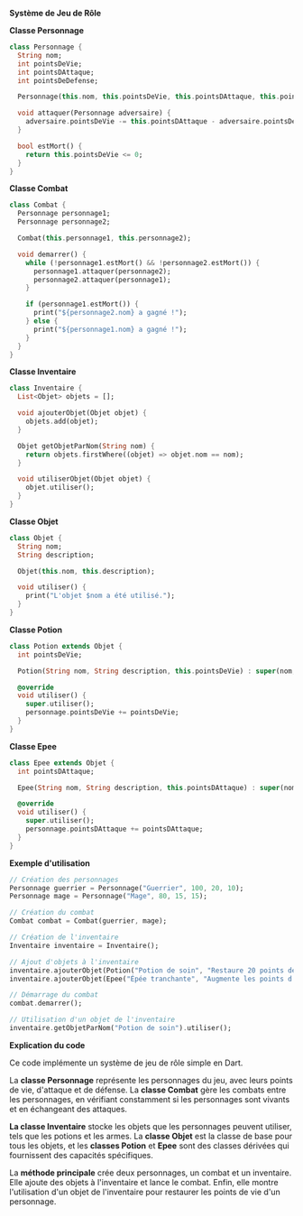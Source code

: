 **Système de Jeu de Rôle**

**Classe Personnage**

```dart
class Personnage {
  String nom;
  int pointsDeVie;
  int pointsDAttaque;
  int pointsDeDefense;

  Personnage(this.nom, this.pointsDeVie, this.pointsDAttaque, this.pointsDeDefense);

  void attaquer(Personnage adversaire) {
    adversaire.pointsDeVie -= this.pointsDAttaque - adversaire.pointsDeDefense;
  }

  bool estMort() {
    return this.pointsDeVie <= 0;
  }
}
```

**Classe Combat**

```dart
class Combat {
  Personnage personnage1;
  Personnage personnage2;

  Combat(this.personnage1, this.personnage2);

  void demarrer() {
    while (!personnage1.estMort() && !personnage2.estMort()) {
      personnage1.attaquer(personnage2);
      personnage2.attaquer(personnage1);
    }

    if (personnage1.estMort()) {
      print("${personnage2.nom} a gagné !");
    } else {
      print("${personnage1.nom} a gagné !");
    }
  }
}
```

**Classe Inventaire**

```dart
class Inventaire {
  List<Objet> objets = [];

  void ajouterObjet(Objet objet) {
    objets.add(objet);
  }

  Objet getObjetParNom(String nom) {
    return objets.firstWhere((objet) => objet.nom == nom);
  }

  void utiliserObjet(Objet objet) {
    objet.utiliser();
  }
}
```

**Classe Objet**

```dart
class Objet {
  String nom;
  String description;

  Objet(this.nom, this.description);

  void utiliser() {
    print("L'objet $nom a été utilisé.");
  }
}
```

**Classe Potion**

```dart
class Potion extends Objet {
  int pointsDeVie;

  Potion(String nom, String description, this.pointsDeVie) : super(nom, description);

  @override
  void utiliser() {
    super.utiliser();
    personnage.pointsDeVie += pointsDeVie;
  }
}
```

**Classe Epee**

```dart
class Epee extends Objet {
  int pointsDAttaque;

  Epee(String nom, String description, this.pointsDAttaque) : super(nom, description);

  @override
  void utiliser() {
    super.utiliser();
    personnage.pointsDAttaque += pointsDAttaque;
  }
}
```

**Exemple d'utilisation**

```dart
// Création des personnages
Personnage guerrier = Personnage("Guerrier", 100, 20, 10);
Personnage mage = Personnage("Mage", 80, 15, 15);

// Création du combat
Combat combat = Combat(guerrier, mage);

// Création de l'inventaire
Inventaire inventaire = Inventaire();

// Ajout d'objets à l'inventaire
inventaire.ajouterObjet(Potion("Potion de soin", "Restaure 20 points de vie", 20));
inventaire.ajouterObjet(Epee("Épée tranchante", "Augmente les points d'attaque de 10", 10));

// Démarrage du combat
combat.demarrer();

// Utilisation d'un objet de l'inventaire
inventaire.getObjetParNom("Potion de soin").utiliser();
```

**Explication du code**

Ce code implémente un système de jeu de rôle simple en Dart.

La **classe Personnage** représente les personnages du jeu, avec leurs points de vie, d'attaque et de défense. La **classe Combat** gère les combats entre les personnages, en vérifiant constamment si les personnages sont vivants et en échangeant des attaques.

**La classe Inventaire** stocke les objets que les personnages peuvent utiliser, tels que les potions et les armes. La **classe Objet** est la classe de base pour tous les objets, et les **classes Potion** et **Epee** sont des classes dérivées qui fournissent des capacités spécifiques.

La **méthode principale** crée deux personnages, un combat et un inventaire. Elle ajoute des objets à l'inventaire et lance le combat. Enfin, elle montre l'utilisation d'un objet de l'inventaire pour restaurer les points de vie d'un personnage.